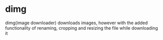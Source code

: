 # dimg
dimg(image downloader) downloads images, however with the added functionality of renaming, cropping and resizing the file while downloading it
